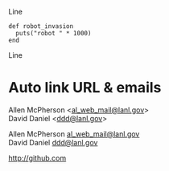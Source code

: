 Line

    def robot_invasion
      puts("robot " * 1000)
    end

Line

# Auto link URL & emails

Allen McPherson \<al_web_mail@lanl.gov>    
David Daniel \<ddd@lanl.gov>

Allen McPherson al_web_mail@lanl.gov    
David Daniel ddd@lanl.gov

http://github.com
